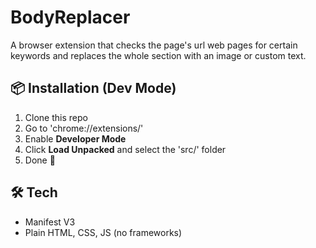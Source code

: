 # BodyReplacer
A browser extension that checks the page's url web pages for certain keywords and replaces the whole <body> section with an image or custom text.

## 📦 Installation (Dev Mode)
1. Clone this repo
2. Go to 'chrome://extensions/'
3. Enable **Developer Mode**
4. Click **Load Unpacked** and select the 'src/' folder
5. Done 🎉

## 🛠️ Tech
- Manifest V3
- Plain HTML, CSS, JS (no frameworks)